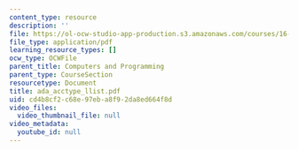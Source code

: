 ```yaml
---
content_type: resource
description: ''
file: https://ol-ocw-studio-app-production.s3.amazonaws.com/courses/16-01-unified-engineering-i-ii-iii-iv-fall-2005-spring-2006/cd4b8cf2c68e97eba8f92da8ed664f8d_ada_acctype_llist.pdf
file_type: application/pdf
learning_resource_types: []
ocw_type: OCWFile
parent_title: Computers and Programming
parent_type: CourseSection
resourcetype: Document
title: ada_acctype_llist.pdf
uid: cd4b8cf2-c68e-97eb-a8f9-2da8ed664f8d
video_files:
  video_thumbnail_file: null
video_metadata:
  youtube_id: null
---
```

